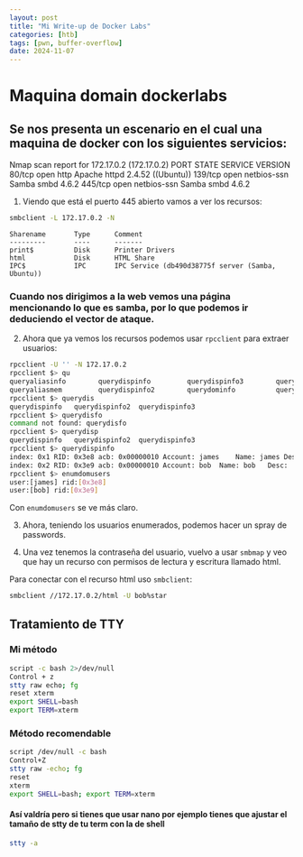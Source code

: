 ```yaml
---
layout: post
title: "Mi Write-up de Docker Labs"
categories: [htb]
tags: [pwn, buffer-overflow]
date: 2024-11-07
---
```

# Maquina domain dockerlabs

## Se nos presenta un escenario en el cual una maquina de docker con los siguientes servicios:

Nmap scan report for 172.17.0.2 (172.17.0.2)
PORT    STATE SERVICE     VERSION
80/tcp  open  http        Apache httpd 2.4.52 ((Ubuntu))
139/tcp open  netbios-ssn Samba smbd 4.6.2
445/tcp open  netbios-ssn Samba smbd 4.6.2

1. Viendo que está el puerto 445 abierto vamos a ver los recursos:
```bash
smbclient -L 172.17.0.2 -N                                       
```
	Sharename       Type      Comment
	---------       ----      -------
	print$          Disk      Printer Drivers
	html            Disk      HTML Share
	IPC$            IPC       IPC Service (db490d38775f server (Samba, Ubuntu))

### Cuando nos dirigimos a la web vemos una página mencionando lo que es samba, por lo que podemos ir deduciendo el vector de ataque.
    
2. Ahora que ya vemos los recursos podemos usar `rpcclient` para extraer usuarios:	
```bash
rpcclient -U '' -N 172.17.0.2
rpcclient $> qu
queryaliasinfo        querydispinfo         querydispinfo3        querygroup            querymultiplevalues   querysecret           queryuseraliases      quit
queryaliasmem         querydispinfo2        querydominfo          querygroupmem         querymultiplevalues2  queryuser             queryusergroups       
rpcclient $> querydis
querydispinfo   querydispinfo2  querydispinfo3  
rpcclient $> querydisfo
command not found: querydisfo
rpcclient $> querydisp
querydispinfo   querydispinfo2  querydispinfo3  
rpcclient $> querydispinfo
index: 0x1 RID: 0x3e8 acb: 0x00000010 Account: james	Name: james	Desc: 
index: 0x2 RID: 0x3e9 acb: 0x00000010 Account: bob	Name: bob	Desc: 
rpcclient $> enumdomusers
user:[james] rid:[0x3e8]
user:[bob] rid:[0x3e9]
```

Con `enumdomusers` se ve más claro.

3. Ahora, teniendo los usuarios enumerados, podemos hacer un spray de passwords.

4. Una vez tenemos la contraseña del usuario, vuelvo a usar `smbmap` y veo que hay un recurso con permisos de lectura y escritura llamado html.

Para conectar con el recurso html uso `smbclient`:
```bash
smbclient //172.17.0.2/html -U bob%star
```
## Tratamiento de TTY

### Mi método
```bash
script -c bash 2>/dev/null
Control + z 
stty raw echo; fg
reset xterm
export SHELL=bash
export TERM=xterm
```

### Método recomendable
```bash
script /dev/null -c bash
Control+Z
stty raw -echo; fg
reset
xterm
export SHELL=bash; export TERM=xterm
```
#### Así valdría pero si tienes que usar nano por ejemplo tienes que ajustar el tamaño de stty de tu term con la de shell
```bash
stty -a
```
